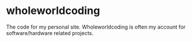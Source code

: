 # wholeworldcoding
The code for my personal site. Wholeworldcoding is often my account for software/hardware related projects.

